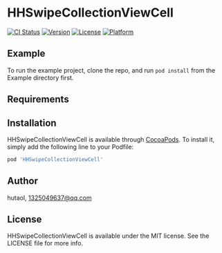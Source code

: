 # HHSwipeCollectionViewCell

[![CI Status](https://img.shields.io/travis/hutaol/HHSwipeCollectionViewCell.svg?style=flat)](https://travis-ci.org/hutaol/HHSwipeCollectionViewCell)
[![Version](https://img.shields.io/cocoapods/v/HHSwipeCollectionViewCell.svg?style=flat)](https://cocoapods.org/pods/HHSwipeCollectionViewCell)
[![License](https://img.shields.io/cocoapods/l/HHSwipeCollectionViewCell.svg?style=flat)](https://cocoapods.org/pods/HHSwipeCollectionViewCell)
[![Platform](https://img.shields.io/cocoapods/p/HHSwipeCollectionViewCell.svg?style=flat)](https://cocoapods.org/pods/HHSwipeCollectionViewCell)

## Example

To run the example project, clone the repo, and run `pod install` from the Example directory first.

## Requirements

## Installation

HHSwipeCollectionViewCell is available through [CocoaPods](https://cocoapods.org). To install
it, simply add the following line to your Podfile:

```ruby
pod 'HHSwipeCollectionViewCell'
```

## Author

hutaol, 1325049637@qq.com

## License

HHSwipeCollectionViewCell is available under the MIT license. See the LICENSE file for more info.
